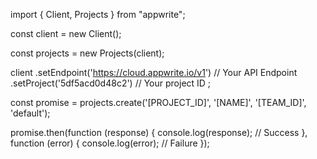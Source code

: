 import { Client, Projects } from "appwrite";

const client = new Client();

const projects = new Projects(client);

client
    .setEndpoint('https://cloud.appwrite.io/v1') // Your API Endpoint
    .setProject('5df5acd0d48c2') // Your project ID
;

const promise = projects.create('[PROJECT_ID]', '[NAME]', '[TEAM_ID]', 'default');

promise.then(function (response) {
    console.log(response); // Success
}, function (error) {
    console.log(error); // Failure
});